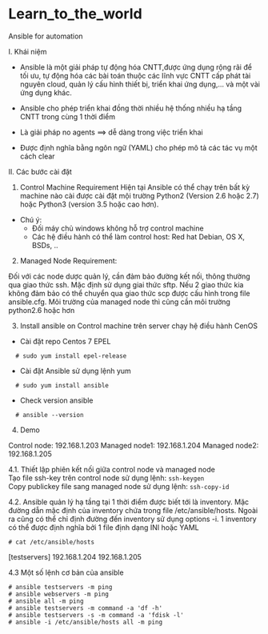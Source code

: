 # Learn_to_the_world
Ansible for automation

I. Khái niệm 
- Ansible là một giải pháp tự động hóa CNTT,được ứng dụng rộng rãi để tối ưu, tự động hóa các bài toán thuộc các lĩnh vực CNTT cấp phát tài nguyên cloud, quản lý cấu hình thiết bị, triển khai ứng dụng,... và một vài ứng dụng khác.

- Ansible cho phép triển khai đồng thời nhiều hệ thống nhiều hạ tầng CNTT trong cùng 1 thời điểm 
- Là giải pháp no agents ==> dễ dàng trong việc triển khai 
- Được định nghĩa bằng ngôn ngữ (YAML) cho phép mô tả các tác vụ một cách clear 

II. Các bước cài đặt 

1. Control Machine Requirement
Hiện tại Ansible có thể chạy trên bất kỳ machine nào cài được cài đặt mội trường Python2 (Version 2.6 hoặc 2.7) hoặc Python3 (version 3.5 hoặc cao hơn). 
* Chú ý: 
  + Đối máy chủ windows không hỗ trợ control machine
  + Các hệ điều hành có thể làm control host: Red hat Debian, OS X, BSDs, ..

2. Managed Node Requirement:

Đối với các node dược quản lý, cần đảm bảo đường kết nối, thông thường qua giao thức ssh. Mặc định sử dụng giai thức sftp. Nếu 2 giao thức kia không đảm bảo có thể chuyển qua giao thức scp được cấu hình trong file ansible.cfg. Môi trường của managed node thì cũng cần môi trường python2.6 hoặc hơn 

3. Install ansible on Control machine trên server chạy hệ điều hành CenOS 

- Cài đặt repo Centos 7 EPEL
```      
  # sudo yum install epel-release
```
- Cài đặt Ansible sử dụng lệnh yum
```
  # sudo yum install ansible
```
- Check version ansible
```
  # ansible --version
```

4. Demo

Control node: 192.168.1.203
Managed node1: 192.168.1.204
Managed node2: 192.168.1.205

4.1. Thiết lập phiên kết nối giữa control node và managed node    
Tạo file ssh-key trên control node sử dụng lệnh: ```ssh-keygen```  
Copy publickey file sang managed node sử dụng lệnh: ```ssh-copy-id```

4.2. Ansible quản lý hạ tầng tại 1 thời điểm được biết tới là inventory. Mặc đường dẫn mặc định của inventory chứa trong file /etc/ansible/hosts. Ngoài ra cũng có thể chỉ định đường đến inventory sử dụng options -i. 1 inventory có thể được định nghĩa bởi 1 file định dạng INI hoặc YAML

    # cat /etc/ansible/hosts

[testservers]
192.168.1.204
192.168.1.205

4.3 Một số lệnh cơ bản của ansible 

    # ansible testservers -m ping
    # ansible webservers -m ping
    # ansible all -m ping 
    # ansible testservers -m command -a 'df -h'
    # ansible testservers -s -m command -a 'fdisk -l' 
    # ansible -i /etc/ansible/hosts all -m ping






